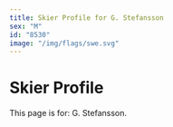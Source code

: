 ```yaml
---
title: Skier Profile for G. Stefansson
sex: "M"
id: "8530"
image: "/img/flags/swe.svg" 
---
```


# Skier Profile

This page is for: G. Stefansson.
    